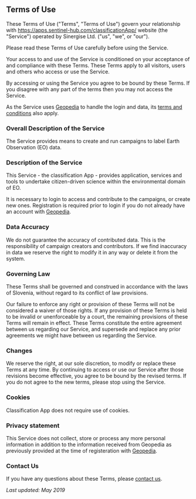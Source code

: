 ## Terms of Use

These Terms of Use ("Terms", "Terms of Use") govern your relationship with https://apps.sentinel-hub.com/classificationApp/ website (the "Service") operated by Sinergise Ltd. ("us", "we", or "our").

Please read these Terms of Use carefully before using the Service.

Your access to and use of the Service is conditioned on your acceptance of and compliance with these Terms. These Terms apply to all visitors, users and others who access or use the Service.

By accessing or using the Service you agree to be bound by these Terms. If you disagree with any part of the terms then you may not access the Service.

As the Service uses [Geopedia](https://www.geopedia.world) to handle the login and data, its [terms and conditions](http://portal.geopedia.world/legal) also apply.

### Overall Description of the Service

The Service provides means to create and run campaigns to label Earth Observation (EO) data.

### Description of the Service

This Service - the classification App - provides application, services and tools to undertake citizen-driven science within the environmental domain of EO.

It is necessary to login to access and contribute to the campaigns, or create new ones. Registration is required prior to login if you do not already have an account with [Geopedia](https://www.geopedia.world).

### Data Accuracy

We do not guarantee the accuracy of contributed data. This is the responsibility of campaign creators and contributors. If we find inaccuracy in data we reserve the right to modify it in any way or delete it from the system.

### Governing Law

These Terms shall be governed and construed in accordance with the laws of Slovenia, without regard to its conflict of law provisions.

Our failure to enforce any right or provision of these Terms will not be considered a waiver of those rights. If any provision of these Terms is held to be invalid or unenforceable by a court, the remaining provisions of these Terms will remain in effect. These Terms constitute the entire agreement between us regarding our Service, and supersede and replace any prior agreements we might have between us regarding the Service.

### Changes

We reserve the right, at our sole discretion, to modify or replace these Terms at any time. By continuing to access or use our Service after those revisions become effective, you agree to be bound by the revised terms. If you do not agree to the new terms, please stop using the Service.

### Cookies

Classification App does not require use of cookies.

### Privacy statement

This Service does not collect, store or process any more personal information in addition to the information received from Geopedia as previously provided at the time of registeration with [Geopedia](https://www.geopedia.world).

### Contact Us

If you have any questions about these Terms, please [contact us](mailto:info@sinergise.com).

_Last updated: May 2019_

